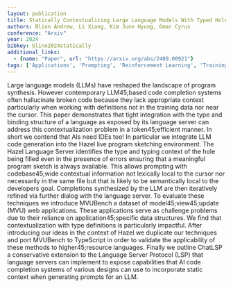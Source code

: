 ```yaml
---
layout: publication
title: Statically Contextualizing Large Language Models With Typed Holes
authors: Blinn Andrew, Li Xiang, Kim June Hyung, Omar Cyrus
conference: "Arxiv"
year: 2024
bibkey: blinn2024statically
additional_links:
  - {name: "Paper", url: "https://arxiv.org/abs/2409.00921"}
tags: ['Applications', 'Prompting', 'Reinforcement Learning', 'Training Techniques']
---
```

Large language models (LLMs) have reshaped the landscape of program synthesis. However contemporary LLM45;based code completion systems often hallucinate broken code because they lack appropriate context particularly when working with definitions not in the training data nor near the cursor. This paper demonstrates that tight integration with the type and binding structure of a language as exposed by its language server can address this contextualization problem in a token45;efficient manner. In short we contend that AIs need IDEs too! In particular we integrate LLM code generation into the Hazel live program sketching environment. The Hazel Language Server identifies the type and typing context of the hole being filled even in the presence of errors ensuring that a meaningful program sketch is always available. This allows prompting with codebase45;wide contextual information not lexically local to the cursor nor necessarily in the same file but that is likely to be semantically local to the developers goal. Completions synthesized by the LLM are then iteratively refined via further dialog with the language server. To evaluate these techniques we introduce MVUBench a dataset of model45;view45;update (MVU) web applications. These applications serve as challenge problems due to their reliance on application45;specific data structures. We find that contextualization with type definitions is particularly impactful. After introducing our ideas in the context of Hazel we duplicate our techniques and port MVUBench to TypeScript in order to validate the applicability of these methods to higher45;resource languages. Finally we outline ChatLSP a conservative extension to the Language Server Protocol (LSP) that language servers can implement to expose capabilities that AI code completion systems of various designs can use to incorporate static context when generating prompts for an LLM.

